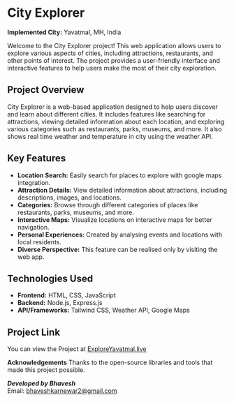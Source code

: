 # City Explorer
**Implemented City:** Yavatmal, MH, India

Welcome to the City Explorer project!
This web application allows users to explore various aspects of cities, including attractions, restaurants, and other points of interest. The project provides a user-friendly interface and interactive features to help users make the most of their city exploration.

## Project Overview

City Explorer is a web-based application designed to help users discover and learn about different cities. It includes features like searching for attractions, viewing detailed information about each location, and exploring various categories such as restaurants, parks, museums, and more. It also shows real time weather and temperature in city using the weather API.

## Key Features

- **Location Search:** Easily search for places to explore with google maps integration.
- **Attraction Details:** View detailed information about attractions, including descriptions, images, and locations.
- **Categories:** Browse through different categories of places like restaurants, parks, museums, and more.
- **Interactive Maps:** Visualize locations on interactive maps for better navigation.
- **Personal Experiences:** Created  by analysing events and locations with local residents.
- **Diverse Perspective:** This feature can be realised only by visiting the web app.
  
## Technologies Used

- **Frontend:** HTML, CSS, JavaScript
- **Backend:** Node.js, Express.js
- **API/Frameworks:** Tailwind CSS, Weather API, Google Maps

## Project Link
You can view the Project at  <a href="https://exploreyavatmal.live/">ExploreYavatmal.live</a>

**Acknowledgements**
Thanks to the open-source libraries and tools that made this project possible.

**<i>Developed by Bhavesh</i>**
<br/>
Email: bhaveshkarnewar2@gmail.com
